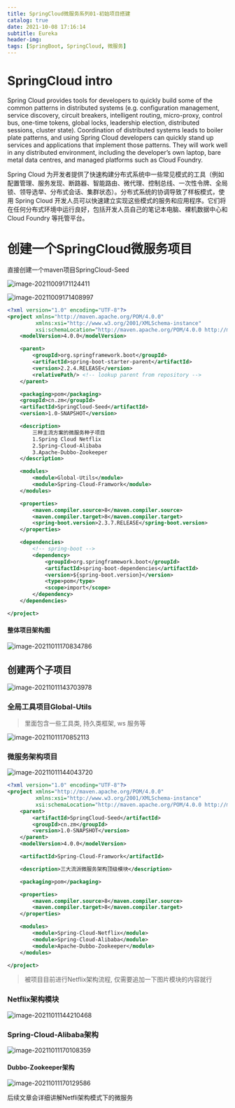 ```yaml
---
title: SpringCloud微服务系列01-初始项目搭建
catalog: true
date: 2021-10-08 17:16:14
subtitle: Eureka
header-img:
tags: [SpringBoot, SpringCloud, 微服务] 
---
```


# SpringCloud intro

Spring Cloud provides tools for developers to quickly build some of the common patterns in distributed systems (e.g. configuration management, service discovery, circuit breakers, intelligent routing, micro-proxy, control bus, one-time tokens, global locks, leadership election, distributed sessions, cluster state). Coordination of distributed systems leads to boiler plate patterns, and using Spring Cloud developers can quickly stand up services and applications that implement those patterns. They will work well in any distributed environment, including the developer’s own laptop, bare metal data centres, and managed platforms such as Cloud Foundry.



Spring Cloud 为开发者提供了快速构建分布式系统中一些常见模式的工具（例如配置管理、服务发现、断路器、智能路由、微代理、控制总线、一次性令牌、全局锁、领导选举、分布式会话、集群状态）。分布式系统的协调导致了样板模式，使用 Spring Cloud 开发人员可以快速建立实现这些模式的服务和应用程序。它们将在任何分布式环境中运行良好，包括开发人员自己的笔记本电脑、裸机数据中心和 Cloud Foundry 等托管平台。

# 创建一个SpringCloud微服务项目

直接创建一个maven项目SpringCloud-Seed

![image-20211009171124411](SpringCloud微服务系列01-初始项目搭建/image-20211009171124411.png)

![image-20211009171408997](SpringCloud微服务系列01-初始项目搭建/image-20211009171408997.png)

~~~xml
<?xml version="1.0" encoding="UTF-8"?>
<project xmlns="http://maven.apache.org/POM/4.0.0"
         xmlns:xsi="http://www.w3.org/2001/XMLSchema-instance"
         xsi:schemaLocation="http://maven.apache.org/POM/4.0.0 http://maven.apache.org/xsd/maven-4.0.0.xsd">
    <modelVersion>4.0.0</modelVersion>

    <parent>
        <groupId>org.springframework.boot</groupId>
        <artifactId>spring-boot-starter-parent</artifactId>
        <version>2.2.4.RELEASE</version>
        <relativePath/> <!-- lookup parent from repository -->
    </parent>

    <packaging>pom</packaging>
    <groupId>cn.zm</groupId>
    <artifactId>SpringCloud-Seed</artifactId>
    <version>1.0-SNAPSHOT</version>

    <description>
        三种主流方案的微服务种子项目
        1.Spring Cloud Netflix
        2.Spring-Cloud-Alibaba
        3.Apache-Dubbo-Zookeeper
    </description>

    <modules>
        <module>Global-Utils</module>
        <module>Spring-Cloud-Framwork</module>
    </modules>

    <properties>
        <maven.compiler.source>8</maven.compiler.source>
        <maven.compiler.target>8</maven.compiler.target>
        <spring-boot.version>2.3.7.RELEASE</spring-boot.version>
    </properties>

    <dependencies>
        <!-- spring-boot -->
        <dependency>
            <groupId>org.springframework.boot</groupId>
            <artifactId>spring-boot-dependencies</artifactId>
            <version>${spring-boot.version}</version>
            <type>pom</type>
            <scope>import</scope>
        </dependency>
    </dependencies>

</project>
~~~

#### 整体项目架构图

![image-20211011170834786](SpringCloud微服务系列01-初始项目搭建/image-20211011170834786.png)

## 创建两个子项目

![image-20211011143703978](SpringCloud微服务系列01-初始项目搭建/image-20211011143703978.png)

### 全局工具项目Global-Utils

> 里面包含一些工具类, 持久类框架, ws 服务等

![image-20211011170852113](SpringCloud微服务系列01-初始项目搭建/image-20211011170852113.png)


### 微服务架构项目

![image-20211011144043720](SpringCloud微服务系列01-初始项目搭建/image-20211011144043720.png)

~~~xml
<?xml version="1.0" encoding="UTF-8"?>
<project xmlns="http://maven.apache.org/POM/4.0.0"
         xmlns:xsi="http://www.w3.org/2001/XMLSchema-instance"
         xsi:schemaLocation="http://maven.apache.org/POM/4.0.0 http://maven.apache.org/xsd/maven-4.0.0.xsd">
    <parent>
        <artifactId>SpringCloud-Seed</artifactId>
        <groupId>cn.zm</groupId>
        <version>1.0-SNAPSHOT</version>
    </parent>
    <modelVersion>4.0.0</modelVersion>

    <artifactId>Spring-Cloud-Framwork</artifactId>

    <description>三大流派微服务架构顶级模块</description>

    <packaging>pom</packaging>

    <properties>
        <maven.compiler.source>8</maven.compiler.source>
        <maven.compiler.target>8</maven.compiler.target>
    </properties>

    <modules>
        <module>Spring-Cloud-Netflix</module>
        <module>Spring-Cloud-Alibaba</module>
        <module>Apache-Dubbo-Zookeeper</module>
    </modules>

</project>
~~~

> 被项目目前进行Netflix架构流程, 仅需要追加一下图片模块的内容就行

### Netflix架构模块

![image-20211011144210468](SpringCloud微服务系列01-初始项目搭建/image-20211011144210468.png)

### Spring-Cloud-Alibaba架构

![image-20211011170108359](SpringCloud微服务系列01-初始项目搭建/image-20211011170108359.png)

#### Dubbo-Zookeeper架构

![image-20211011170129586](SpringCloud微服务系列01-初始项目搭建/image-20211011170129586.png)

后续文章会详细讲解Netfli架构模式下的微服务
